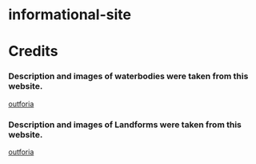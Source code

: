 # informational-site

# Credits
### Description and images of waterbodies were taken from this website.
[outforia]("https://outforia.com/types-of-bodies-of-water/")

### Description and images of Landforms were taken from this website.
[outforia]("https://outforia.com/types-of-landforms/")
